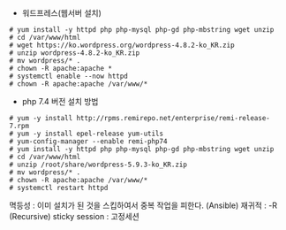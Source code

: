 - 워드프레스(웹서버 설치)

```
# yum install -y httpd php php-mysql php-gd php-mbstring wget unzip
# cd /var/www/html
# wget https://ko.wordpress.org/wordpress-4.8.2-ko_KR.zip
# unzip wordpress-4.8.2-ko_KR.zip
# mv wordpress/* .
# chown -R apache:apache *
# systemctl enable --now httpd
# chown -R apache:apache /var/www/*
```

- php 7.4 버전 설치 방법
```
# yum -y install http://rpms.remirepo.net/enterprise/remi-release-7.rpm
# yum -y install epel-release yum-utils
# yum-config-manager --enable remi-php74
# yum install -y httpd php php-mysql php-gd php-mbstring wget unzip
# cd /var/www/html
# unzip /root/share/wordpress-5.9.3-ko_KR.zip
# mv wordpress/* .
# chown -R apache:apache /var/www/*
# systemctl restart httpd

```

멱등성 : 이미 설치가 된 것을 스킵하여서 중복 작업을 피한다. (Ansible)
재귀적 : -R (Recursive)
sticky session : 고정세션